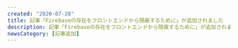 ```yaml
---
created: "2020-07-28"
title: 記事「Firebaseの存在をフロントエンドから隠蔽するために」が追加されました
description: 記事「Firebaseの存在をフロントエンドから隠蔽するために」が追加されました。
newsCategory: [記事追加]
---
```

